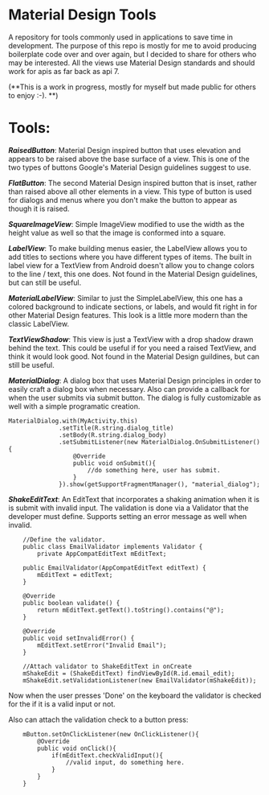 # Material Design Tools
A repository for tools commonly used in applications to save time in development. The purpose of this repo is mostly for me to avoid producing boilerplate code over and over again, but I decided to share for others who may be interested. All the views use Material Design standards and should work for apis as far back as api 7. 

(**This is a work in progress, mostly for myself but made public for others to enjoy :-). **)

# Tools:
**_RaisedButton_**: Material Design inspired button that uses elevation and appears to be raised above the base surface of a view. This is one of the two types of buttons Google's Material Design guidelines suggest to use. 

**_FlatButton_**: The second Material Design inspired button that is inset, rather than raised above all other elements in a view. This type of button is used for dialogs and menus where you don't make the button to appear as though it is raised.

**_SquareImageView_**: Simple ImageView modified to use the width as the height value as well so that the image is conformed into a square.

**_LabelView_**: To make building menus easier, the LabelView allows you to add titles to sections where you have different types of items. The built in label view for a TextView from Android doesn't allow you to change colors to the line / text, this one does. Not found in the Material Design guidelines, but can still be useful.

**_MaterialLabelView_**: Similar to just the SimpleLabelView, this one has a colored background to indicate sections, or labels, and would fit right in for other Material Design features. This look is a little more modern than the classic LabelView.

**_TextViewShadow_**: This view is just a TextView with a drop shadow drawn behind the text. This could be useful if for you need a raised TextView, and think it would look good. Not found in the Material Design guildines, but can still be useful.

**_MaterialDialog_**: A dialog box that uses Material Design principles in order to easily craft a dialog box when necessary. Also can provide a callback for when the user submits via submit button. The dialog is fully customizable as well with a simple programatic creation.

```
MaterialDialog.with(MyActivity.this)
              .setTitle(R.string.dialog_title)
              .setBody(R.string.dialog_body)
              .setSubmitListener(new MaterialDialog.OnSubmitListener(){
                  @Override
                  public void onSubmit(){
                      //do something here, user has submit.
                  }
              }).show(getSupportFragmentManager(), "material_dialog");
```

**_ShakeEditText_**: An EditText that incorporates a shaking animation when it is is submit with invalid input. The validation is done via a Validator that the developer must define. Supports setting an error message as well when invalid.

```
    //Define the validator.
    public class EmailValidator implements Validator {
        private AppCompatEditText mEditText;

    public EmailValidator(AppCompatEditText editText) {
        mEditText = editText;
    }

    @Override
    public boolean validate() {
        return mEditText.getText().toString().contains("@");
    }

    @Override
    public void setInvalidError() {
        mEditText.setError("Invalid Email");
    }
    
    //Attach validator to ShakeEditText in onCreate
    mShakeEdit = (ShakeEditText) findViewById(R.id.email_edit);
    mShakeEdit.setValidationListener(new EmailValidator(mShakeEdit));
```

Now when the user presses 'Done' on the keyboard the validator is checked for the if it is a valid input or not.

Also can attach the validation check to a button press:

```
    mButton.setOnClickListener(new OnClickListener(){
        @Override
        public void onClick(){
            if(mEditText.checkValidInput(){
                //valid input, do something here.
            }
        }
    }
```
